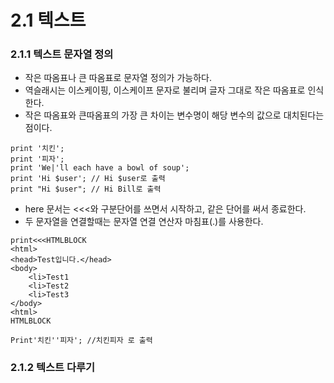 # 2.1 텍스트

### 2.1.1 텍스트 문자열 정의
- 작은 따옴표나 큰 따옴표로 문자열 정의가 가능하다.
- 역슬래시는 이스케이핑, 이스케이프 문자로 불리며 글자 그대로 작은 따옴표로 인식한다.
- 작은 따옴표와 큰따옴표의 가장 큰 차이는 변수명이 해당 변수의 값으로 대치된다는 점이다.

~~~~
print '치킨';
print '피자';
print 'We|'ll each have a bowl of soup';
print 'Hi $user'; // Hi $user로 출력
print "Hi $user"; // Hi Bill로 출력
~~~~

- here 문서는 <<<와 구분단어를 쓰면서 시작하고, 같은 단어를 써서 종료한다.
- 두 문자열을 연결할때는 문자열 연결 연산자 마침표(.)를 사용한다.

~~~~
print<<<HTMLBLOCK
<html>
<head>Test입니다.</head>
<body>
	<li>Test1
	<li>Test2
	<li>Test3
</body>
<html>
HTMLBLOCK

Print'치킨''피자'; //치킨피자 로 출력
~~~~

### 2.1.2 텍스트 다루기

